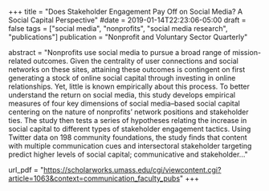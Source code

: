 +++
title = "Does Stakeholder Engagement Pay Off on Social Media? A Social Capital Perspective"
#date = 2019-01-14T22:23:06-05:00
draft = false
tags = ["social media", "nonprofits", "social media research", "publications"]
publication = "Nonprofit and Voluntary Sector Quarterly"

abstract = "Nonprofits use social media to pursue a broad range of mission-related outcomes. Given the centrality of user connections and social networks on these sites, attaining these outcomes is contingent on first generating a stock of online social capital through investing in online relationships. Yet, little is known empirically about this process. To better understand the return on social media, this study develops empirical measures of four key dimensions of social media–based social capital centering on the nature of nonprofits’ network positions and stakeholder ties. The study then tests a series of hypotheses relating the increase in social capital to different types of stakeholder engagement tactics. Using Twitter data on 198 community foundations, the study finds that content with multiple communication cues and intersectoral stakeholder targeting predict higher levels of social capital; communicative and stakeholder..."

url_pdf = "https://scholarworks.umass.edu/cgi/viewcontent.cgi?article=1063&context=communication_faculty_pubs"
+++
